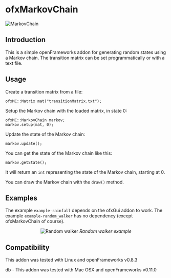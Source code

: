ofxMarkovChain
=======

![MarkovChain](ofxaddons_thumbnail.png)

Introduction
------------

This is a simple openFrameworks addon for generating random states using a Markov chain. The transition matrix can be set programmatically or with a text file.

Usage
-----

Create a transition matrix from a file:

	ofxMC::Matrix mat("transitionMatrix.txt");

Setup the Markov chain with the loaded matrix, in state 0:

	ofxMC::MarkovChain markov;
    markov.setup(mat, 0);

Update the state of the Markov chain:

	markov.update();

You can get the state of the Markov chain like this:

	markov.getState();

It will return an `int` representing the state of the Markov chain, starting at 0.

You can draw the Markov chain with the `draw()` method.

Examples
--------

The example `example-rainfall` depends on the ofxGui addon to work.
The example `example-random_walker` has no dependency (except ofxMarkovChain of course).

<div align="center">
	<img src="random_walker.png" alt="Random walker">
	<em>Random walker example</em>
</div>


Compatibility
-------------
This addon was tested with Linux and openFrameworks v0.8.3

db - This addon was tested with Mac OSX and openFrameworks v0.11.0
